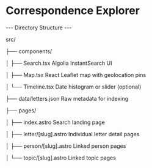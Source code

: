 # Correspondence Explorer

 

--- Directory Structure ---

src/

 ├── components/
 
 │   ├── Search.tsx              Algolia InstantSearch UI
 
 │   ├── Map.tsx                 React Leaflet map with geolocation pins
 
 │   └── Timeline.tsx            Date histogram or slider (optional)
 
 ├── data/letters.json          Raw metadata for indexing
 
 ├── pages/
 
 │   ├── index.astro             Search landing page
 
 │   ├── letter/[slug].astro     Individual letter detail pages
 
 │   ├── person/[slug].astro     Linked person pages
 
 │   └── topic/[slug].astro      Linked topic pages
